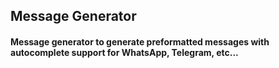 ## Message Generator 
#### Message generator to generate preformatted messages with autocomplete support for WhatsApp, Telegram, etc... 